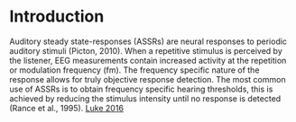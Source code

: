 # Introduction

Auditory steady state-responses (ASSRs) are neural responses to periodic auditory stimuli (Picton, 2010). When a repetitive stimulus is perceived by the listener, EEG measurements contain increased activity at the repetition or modulation frequency (fm). The frequency specific nature of the response allows for truly objective response detection. The most common use of ASSRs is to obtain frequency specific hearing thresholds, this is achieved by reducing the stimulus intensity until no response is detected (Rance et al., 1995). 
[Luke 2016](https://limo.libis.be/primo-explore/fulldisplay?docid=LIRIAS1777844&context=L&vid=Lirias&search_scope=Lirias&tab=default_tab&lang=en_US&fromSitemap=1)